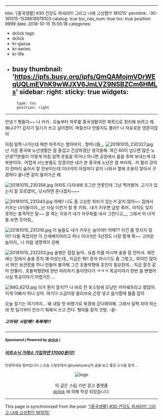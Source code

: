 
---
title: '[중국생활] #30 건강도 하셔라!!!  그리고 나에 고상함!!!  181015'
permlink: -30-181015-1539618978103
catalog: true
toc_nav_num: true
toc: true
position: 9999
date: 2018-10-15 15:56:18
categories:
- dclick
tags:
- dclick
- kr-gazua
- kr-series
- kr-life
- busy
thumbnail: 'https://ipfs.busy.org/ipfs/QmQAMojmVDrWEqUQLmEVhK9wWJXV6JmLVZ9NSBZCm6HMLs'
sidebar:
    right:
        sticky: true
widgets:
    -
        type: toc
        position: right
---


안녕 !! 형들아~~ 나 카카..
오늘부터 하루를 중국생활이란 제목으로 정리해 보려고 해.
왜냐구?? 갑자기 일기가 쓰고 싶어졌어.
며칠쓰다 안쓸지도 몰라!! 나 자유로운 영혼이잖아

아침 일찍 나가는데 매번 마주치는 할아버지 , 할머니들,,,
![20181015_230327.jpg](https://ipfs.busy.org/ipfs/QmQAMojmVDrWEqUQLmEVhK9wWJXV6JmLVZ9NSBZCm6HMLs)
난 가끔 중국에 노년생활은 참 즐겁고 건강하겠단 생각을해.
여긴 60이 넘으면 많은 노년생??분들이 이렇게 아침 일찍 운동을 하거나
아니면 공원에서 춤을 추며 보내는게 대부분이야.. 어렵게 사는분들도
있겠지만 내가 본 중국에 노년은 참 부러워..
저 멀리 강아지 한마리 숨어서 잘 안보이는데 이녀석이 아침마다
같이 나와서 옆에 조용히 앉아서 구경하다 끝나면 같이 들어가곤 해.

![20181015_230356.jpg](https://ipfs.busy.org/ipfs/QmZsAFnZppQNZcRd3qdyRPCet6CBd6pR9NjZijpV3TQThH)
아파트 다지내에 조그만 연못인데 그냥 찍어봤어.
고기가 있는지 잘 모르겠어,, 낚시하면 혼나겠지~~~

![20181015_231343.jpg](https://ipfs.busy.org/ipfs/QmYBvh93esC5rGhDJBt9qQDf6fobzGBkkggnoo7oiCoedF)
어때!!  나도 좀 고상한 취미가 있는거 같지 않아~~
집에서 키우는 녀석들이야,,,난 사실 이런거 잘 못 키워..
내가 키우면 금방 죽어.. 아직도 잊지 못하는 충격적인 말~~
잘 죽는 이유가 내가 자꾸화를 내서 그런다고,,,, 그래서 이 녀석들 보면 웃어줘,,

![20181015_231318.jpg](https://ipfs.busy.org/ipfs/Qmb7gKGrs4WppX3TtLWMaKwdX6jLWSu33gJy5DRoo8bji2)
이 놈들도 내가 키우는 놈이야!! 어때?? 이건 좀 멋지지 않아!!
다들 죽었지만 이 산세베리아라고 하나 이녀석은 3년정도 나랑 함께 쭉~~
고마운 놈이지,, 나 처럼 생명력이 강해

![20181015_232203.jpg](https://ipfs.busy.org/ipfs/QmZrBeQiqzTfQHe6Fo6MtsfZHSZXgrb1PfpTW3RihXWm6m)
술병은 점점 늘어.. 요츰 차를 마시며 술을 잘 안마셔.
예전에는 집에서 술을 혼자 꽤 마셨는데,, 지금은 뭐!! 혼자 마시기도 좀 그렇고,,
와이인 많아서 와인 보관장을 하나 만들어 볼까해
그건 호돌박형에 조언이 필요한데... 지금 잘것 같아 안불러..
호돌박형한테 한번 따라하기 들이댓다가 ㅋㅋㅋ 목공이야기 한번  쓸 빤했어
사실 목공이야기 어렵거든....

![IMG_6213.jpg](https://ipfs.busy.org/ipfs/QmVCx9FcutvJcTMbB3itaMMwTJYJEZV7F5fnFZH96Wr4W5)
이거 뭔지 알지?? 나  바로 전 포스팅에 모냥만 카카쉐프라고 했잖아.
이게 이뻐서 하나 샀어. 여기다 소금이랑  올리브유,간장 넣고 음식할때 폼좀 잡아

오늘 일기는 여기까지... 왜 내일 첫 비행기로 북경에 갔다와야해.
그래서 일찍 자야 하는데 첫 일기부터 안쓰기 뭐해서 쓰고 잔다.
형아들 잘자 굿밤. -끝-

##### 고마워! 사랑해!! 축복해!!!

***
#####  <sub> **Sponsored ( Powered by [dclick](https://www.dclick.io) )** </sub>
##### [비트소닉 거래소 가입하면 17000원이!!](https://api.dclick.io/v1/c?x=eyJhbGciOiJIUzI1NiIsInR5cCI6IkpXVCJ9.eyJjIjoia2lidW1oIiwicyI6Ii0zMC0xODEwMTUtMTUzOTYxODk3ODEwMyIsImEiOlszM10sInVybCI6Imh0dHBzOi8vc3RlZW1pdC5jb20vZGNsaWNrL0B2aW12YS8tMTcwMDAtMTUzOTI1MzIwNzMwOCIsImlhdCI6MTUzOTYxODk3OCwiZXhwIjoxODU0OTc4OTc4fQ.UPWPOYmKJkbW5ZWjwjYXilPu9vHFsnpTDlyPPmPYMXA)
<sup>안녕하세요 빔바입니다 :) 오늘 스팀잇에서 @hyokhyok님의 글을 보고 좋은 소식을 알게 ...</sup>
<br><center>![logo](https://steemitimages.com/200x100/https://cdn.steemitimages.com/DQmbjkrc5UT4GgZXygAnS3mLrboAy7Y8gr7R7guB8HG3f5n/logopad500.png)<br><br>이 글은 스팀 기반 광고 플랫폼<br>[dclick](https://www.dclick.io) 에 의해 작성 되었습니다.</center>

- - -

This page is synchronized from the post: ['[중국생활] #30 건강도 하셔라!!!  그리고 나에 고상함!!!  181015'](https://steemit.com/@kibumh/-30-181015-1539618978103)
